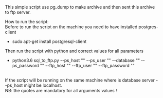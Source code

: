 This simple script use pg_dump to make archive and then sent this archive to ftp server. <br/>

How to run the script: <br/>
Before to run the script on the machine you need to have installed postgres-client <br/>
 - sudo apt-get install postgresql-client <br/>

Then run the script with python and correct values for all parameters <br/>
 - python3.6 sql_to_ftp.py --ps_host "<host ip>" --ps_user "<user>" --database "<some db>" --ps_password "<mega secret password>" --ftp_host "<host ip>" --ftp_user "<user>" --ftp_password "<super secret password>" <br/>
 <br/>
If the script will be running on the same machine where is database server --ps_host might be localhost. <br/>
NB: the quotes are mandatory for all arguments values ! <br/>
